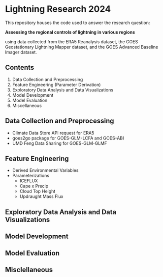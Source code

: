# Lightning Research 2024

This repository houses the code used to answer the research question:

**Assessing the regional controls of lightning in various regions**

using data collected from the ERA5 Reanalysis dataset, the GOES Geostationary
Lightning Mapper dataset, and the GOES Advanced Baseline Imager dataset.


## Contents

1. Data Collection and Preprocessing
3. Feature Engineering (Parameter Derivation)
4. Exploratory Data Analysis and Data Visualizations
5. Model Development
6. Model Evaluation
8. Miscellaneous  

## Data Collection and Preprocessing

* Climate Data Store API request for ERA5
* goes2go package for GOES-GLM-LCFA and GOES-ABI
* UMD Feng Data Sharing for GOES-GLM-GLMF

## Feature Engineering
* Derived Environmental Variables
* Parameterizations
    * ICEFLUX
    * Cape x Precip
    * Cloud Top Height
    * Updraught Mass Flux

## Exploratory Data Analysis and Data Visualizations

## Model Development

## Model Evaluation

## Misclellaneous